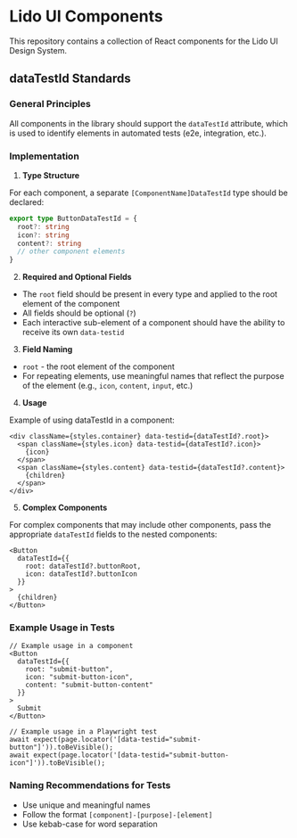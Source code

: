 # Lido UI Components

This repository contains a collection of React components for the Lido UI Design System.

## dataTestId Standards

### General Principles

All components in the library should support the `dataTestId` attribute, which is used to identify elements in automated tests (e2e, integration, etc.).

### Implementation

1. **Type Structure**

For each component, a separate `[ComponentName]DataTestId` type should be declared:

```typescript
export type ButtonDataTestId = {
  root?: string
  icon?: string
  content?: string
  // other component elements
}
```

2. **Required and Optional Fields**

- The `root` field should be present in every type and applied to the root element of the component
- All fields should be optional (`?`)
- Each interactive sub-element of a component should have the ability to receive its own `data-testid`

3. **Field Naming**

- `root` - the root element of the component
- For repeating elements, use meaningful names that reflect the purpose of the element (e.g., `icon`, `content`, `input`, etc.)

4. **Usage**

Example of using dataTestId in a component:

```tsx
<div className={styles.container} data-testid={dataTestId?.root}>
  <span className={styles.icon} data-testid={dataTestId?.icon}>
    {icon}
  </span>
  <span className={styles.content} data-testid={dataTestId?.content}>
    {children}
  </span>
</div>
```

5. **Complex Components**

For complex components that may include other components, pass the appropriate `dataTestId` fields to the nested components:

```tsx
<Button 
  dataTestId={{
    root: dataTestId?.buttonRoot,
    icon: dataTestId?.buttonIcon
  }}
>
  {children}
</Button>
```

### Example Usage in Tests

```tsx
// Example usage in a component
<Button
  dataTestId={{
    root: "submit-button",
    icon: "submit-button-icon",
    content: "submit-button-content"
  }}
>
  Submit
</Button>

// Example usage in a Playwright test
await expect(page.locator('[data-testid="submit-button"]')).toBeVisible();
await expect(page.locator('[data-testid="submit-button-icon"]')).toBeVisible();
```

### Naming Recommendations for Tests

- Use unique and meaningful names
- Follow the format `[component]-[purpose]-[element]`
- Use kebab-case for word separation
